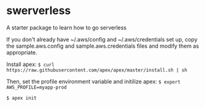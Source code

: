# swerverless
A starter package to learn how to go serverless

If you don't already have ~/.aws/config and ~/.aws/credentials set up,
copy the sample.aws.config and sample.aws.credentials files and modify
them as appropriate.

Install apex: `$ curl https://raw.githubusercontent.com/apex/apex/master/install.sh | sh`

Then, set the profile environment variable and initilize apex:
`$ export AWS_PROFILE=myapp-prod`

`$ apex init`
 
